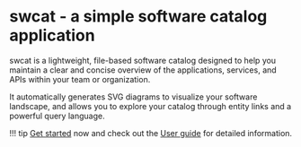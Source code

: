 # swcat - a simple software catalog application

swcat is a lightweight, file-based software catalog designed to help you maintain a clear and concise overview of the applications, services, and APIs within your team or organization.

It automatically generates SVG diagrams to visualize your software landscape, and allows you to explore your catalog through entity links and a powerful query language.

!!! tip
    [Get started](./getting-started.md) now and 
    check out the [User guide](./user-guide/index.md) for detailed information.